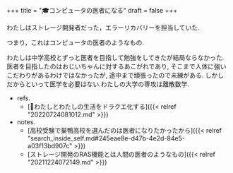 +++
title = "🎓コンピュータの医者になる"
draft = false
+++

わたしはストレージ開発者だった，エラーリカバリーを担当していた.

つまり，これはコンピュータの医者のようなもの.

わたしは中学高校とずっと医者を目指して勉強をしてきたが結局ならなかった. 医者を目指したのはおじいちゃんに対するあこがれであり, そこまで人体に強いこだわりがあるわけではなかったが, 途中まで頑張ったので未練がある. しかしだからといって医学を必要はない.わたしの大学の専攻は離散数学.

-   refs.
    -   [🦊わたしとわたしの生活をドラクエ化する]({{< relref "20220724081012.md" >}})
-   notes.
    -   [高校受験で巣鴨高校を選んだのは医者になりたかったから]({{< relref "search_inside_self.md#245eae8e-d47b-4e2d-84e5-a03f13bd907c" >}})
    -   [ストレージ開発のRAS機能とは人間の医者のようなもの]({{< relref "20211224072149.md" >}})
